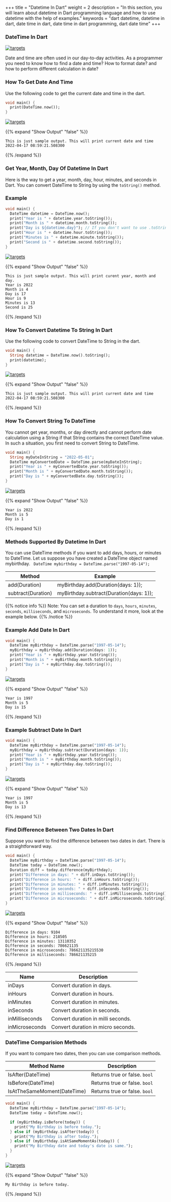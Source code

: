 +++
title = "Datetime In Dart"
weight = 2
description = "In this section, you will learn about  datetime in Dart programming language and how to use datetime with the help of examples."
keywords = "dart datetime, datetime in dart, date time in dart, date time in dart programming, dart date time"
+++
### DateTime In Dart
[![targets](/images/pieces/note-banner.png)](https://pieces.app/?utm_source=dart-tutorial&utm_medium=banner&utm_campaign=dart-tutorial-website&utm_content=note)

Date and time are often used in our day-to-day activities. As a programmer you need to know how to find a date and time? How to format date? and how to perform different calculation in date? 


### How To Get Date And Time
Use the following code to get the current date and time in the dart.

```dart
void main() {
  print(DateTime.now());
}
```
[![targets](/images/pieces/save-this-snippet-button.svg)](https://snippets.pieces.cloud/?p=683d418b24)


{{% expand "Show Output" "false" %}}
````plaintext
This is just sample output. This will print current date and time 
2022-04-17 08:59:21.508300
````
{{% /expand %}}

### Get Year, Month, Day Of Datetime In Dart
Here is the way to get a year, month, day, hour, minutes, and seconds in Dart. You can convert DateTime to String by using the `toString()` method. 

### Example
```dart
void main() {
  DateTime datetime = DateTime.now();
  print("Year is " + datetime.year.toString());
  print("Month is " + datetime.month.toString());
  print("Day is ${datetime.day}"); // If you don't want to use .toString
  print("Hour is " + datetime.hour.toString());
  print("Minutes is " + datetime.minute.toString());
  print("Second is " + datetime.second.toString());
}
```
[![targets](/images/pieces/save-this-snippet-button.svg)](https://snippets.pieces.cloud/?p=28e24181fc)

{{% expand "Show Output" "false" %}}
````plaintext
This is just sample output. This will print curent year, month and day.
Year is 2022
Month is 4
Day is 17
Hour is 9
Minutes is 13
Second is 25
````
{{% /expand %}}

### How To Convert Datetime To String In Dart
Use the following code to convert DateTime to String in the dart.

```dart
void main() {
  String datetime = DateTime.now().toString();
  print(datetime);
}
```
[![targets](/images/pieces/save-this-snippet-button.svg)](https://snippets.pieces.cloud/?p=82024e80b0)


{{% expand "Show Output" "false" %}}
````plaintext
This is just sample output. This will print current date and time 
2022-04-17 08:59:21.508300
````
{{% /expand %}}

### How To Convert String To DateTime
You cannot get year, months, or day directly and cannot perform date calculation using a String if that String contains the correct DateTime value. In such a situation, you first need to convert String to DateTime. 

```dart
void main() {
  String myDateInString = "2022-05-01";
  DateTime myConvertedDate = DateTime.parse(myDateInString);
  print("Year is " + myConvertedDate.year.toString());
  print("Month is " + myConvertedDate.month.toString());
  print("Day is " + myConvertedDate.day.toString());
}
```
[![targets](/images/pieces/save-this-snippet-button.svg)](https://snippets.pieces.cloud/?p=33ae44b531)


{{% expand "Show Output" "false" %}}
````plaintext
Year is 2022
Month is 5
Day is 1
````
{{% /expand %}}


### Methods Supported By Datetime In Dart
You can use DateTime methods if you want to add days, hours, or minutes to DateTime. Let us suppose you have created a DateTime object named mybirthday. ` DateTime mybirthday = DateTime.parse("1997-05-14");`

|  Method  |  Example  |  
| ----------- | --------- |
|  add(Duration)  |     myBirthday.add(Duration(days: 1));    |
|  subtract(Duration)  |  myBirthday.subtract(Duration(days: 1));|

{{% notice info %}}
Note: You can set a duration to `days`, `hours`, `minutes`, `seconds`, `milliseconds`, and `microseconds`. To understand it more, look at the example below.
{{% /notice %}}

### Example Add Date In Dart
```dart
void main() {
  DateTime myBirthday = DateTime.parse("1997-05-14");
  myBirthday = myBirthday.add(Duration(days: 1));
  print("Year is " + myBirthday.year.toString());
  print("Month is " + myBirthday.month.toString());
  print("Day is " + myBirthday.day.toString());
}

```
[![targets](/images/pieces/save-this-snippet-button.svg)](https://snippets.pieces.cloud/?p=fa99499493)


{{% expand "Show Output" "false" %}}
````plaintext
Year is 1997
Month is 5
Day is 15
````
{{% /expand %}}

### Example Subtract Date In Dart
```dart
void main() {
  DateTime myBirthday = DateTime.parse("1997-05-14");
  myBirthday = myBirthday.subtract(Duration(days: 1));
  print("Year is " + myBirthday.year.toString());
  print("Month is " + myBirthday.month.toString());
  print("Day is " + myBirthday.day.toString());
}

```
[![targets](/images/pieces/save-this-snippet-button.svg)](https://snippets.pieces.cloud/?p=7f084980c6)

{{% expand "Show Output" "false" %}}
````plaintext
Year is 1997
Month is 5
Day is 13
````
{{% /expand %}}

### Find Difference Between Two Dates In Dart
Suppose you want to find the difference between two dates in dart. There is a straightforward way.
```dart
void main() {
  DateTime myBirthday = DateTime.parse("1997-05-14");
  DateTime today = DateTime.now();
  Duration diff = today.difference(myBirthday);
  print("Difference in days: " + diff.inDays.toString());
  print("Difference in hours: " + diff.inHours.toString());
  print("Difference in minutes: " + diff.inMinutes.toString());
  print("Difference in seconds: " + diff.inSeconds.toString());
  print("Difference in milliseconds: " + diff.inMilliseconds.toString());
  print("Difference in microseconds: " + diff.inMicroseconds.toString());
}

```
[![targets](/images/pieces/save-this-snippet-button.svg)](https://snippets.pieces.cloud/?p=ccd5468586)

{{% expand "Show Output" "false" %}}
````plaintext
Difference in days: 9104
Difference in hours: 218505
Difference in minutes: 13110352
Difference in seconds: 786621135
Difference in microseconds: 786621135215530
Difference in milliseconds: 786621135215
````
{{% /expand %}}


|  Name  |  Description  |  
| ----------- | --------- |
|  inDays  |     Convert duration in days.   |
|  inHours  |  Convert duration in hours. |
|  inMinutes  |  Convert duration in minutes. |
|  inSeconds  |  Convert duration in seconds. |
|  inMilliseconds  |  Convert duration in milli seconds.|
|  inMicroseconds  |  Convert duration in micro seconds.|


### DateTime Comparision Methods
If you want to compare two dates, then you can use comparison methods.

|  Method Name  |  Description  |  
| ----------- | --------- |
|  IsAfter(DateTime)  |     Returns true or false. `bool`  |
|  IsBefore(DateTime)  |     Returns true or false. `bool`  |
|  IsAtTheSameMoment(DateTime)  |  Returns true or false. `bool`  |


```dart
void main() {
  DateTime myBirthday = DateTime.parse("1997-05-14");
  DateTime today = DateTime.now();

  if (myBirthday.isBefore(today)) {
    print("My Birthday is before today.");
  } else if (myBirthday.isAfter(today)) {
    print("My Birthday is after today.");
  } else if (myBirthday.isAtSameMomentAs(today)) {
    print("My Birthday date and today's date is same.");
  }
}

```
[![targets](/images/pieces/save-this-snippet-button.svg)](https://snippets.pieces.cloud/?p=80b44f960a)

{{% expand "Show Output" "false" %}}
````plaintext
My Birthday is before today.
````
{{% /expand %}}